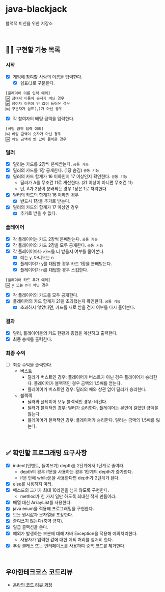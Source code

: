 # java-blackjack
블랙잭 미션을 위한 저장소

<br/>

## 👩‍💻 구현할 기능 목록
### 시작
- [x] 게임에 참여할 사람의 이름을 입력한다.
    - [x] 쉼표(,)로 구분한다.
```
[플레이어 이름 입력 예외]
🆗 참여자 이름이 문자가 아닌 경우
🆗 참여자 이름에 빈 값이 들어온 경우
🆗 구분자가 쉼표(,)가 아닌 경우
```
- [x] 각 참여자의 베팅 금액을 입력한다.
```
[베팅 금액 입력 예외]
🆗 베팅 금액이 숫자가 아닌 경우
🆗 베팅 금액에 빈 값이 들어온 경우
```

### 딜러
- [x] 딜러는 카드를 2장씩 분배받는다. `공통 기능`
- [x] 딜러의 카드를 1장 공개한다. (1장 숨김) `공통 기능`
- [x] 딜러의 카드 합계가 16 이하인지 17 이상인지 확인한다. `공통 기능`
  - 딜러가 A를 무조건 11로 계산한다. (21 이상이 아니면 무조건 11)
  - 단, A가 2장이 분배되는 경우 1장은 1로 처리한다.
- [x] 딜러의 카드의 합계가 16 이하인 경우
  - [x] 반드시 1장을 추가로 받는다.
- [x] 딜러의 카드의 합계가 17 이상인 경우
  - [x] 추가로 받을 수 없다.

### 플레이어
- [x] 각 플레이어는 카드 2장씩 분배받는다. `공통 기능`
- [x] 각 플레이어의 카드 2장을 모두 공개한다. `공통 기능`
- [x] 각 플레이어마다 카드를 더 받을지 여부를 물어본다.
  - [x] 예는 y, 아니오는 n
  - [x] 플레이어가 y를 대답한 경우 카드 1장을 분배받는다.
  - [x] 플레이어가 n를 대답한 경우 스킵한다.
```
[플레이어 카드 추가 예외]
🆗 y 또는 n이 아닌 경우
```
- [x] 각 플레이어의 카드를 모두 공개한다.
- [x] 플레이어의 카드 합계가 21을 초과했는지 확인한다. `공통 기능`
  - [x] 초과하지 않았다면, 카드를 새로 받을 건지 여부를 다시 물어본다.

### 결과
- [x] 딜러, 플레이어들의 카드 현황과 총합을 계산하고 출력한다.
- [x] 최종 승패를 출력한다.

### 최종 수익
- [ ] 최종 수익을 출력한다.
  - 버스트
    - 딜러가 버스트인 경우: 플레이어가 버스트가 아닌 경우 플레이어가 승리한다. 플레이어가 블랙잭인 경우 금액의 1.5배를 얻는다.
    - 플레이어가 버스트인 경우: 딜러의 패와 상관 없이 딜러가 승리한다.
  - 블랙잭
    - 딜러와 플레이어 모두 블랙잭인 경우: 비긴다.
    - 딜러가 블랙잭인 경우: 딜러가 승리한다. 플레이어는 본인이 걸었던 금액을 잃는다.
    - 플레이어가 블랙잭인 경우: 플레이어가 승리한다. 딜러는 금액의 1.5배를 잃는다.

<br/>

## ✅ 확인할 프로그래밍 요구사항
- [x] indent(인덴트, 들여쓰기) depth를 2단계에서 1단계로 줄여라.
  - depth의 경우 if문을 사용하는 경우 1단계의 depth가 증가한다.
  - if문 안에 while문을 사용한다면 depth가 2단계가 된다.
- [x] else를 사용하지 마라.
- [x] 메소드의 크기가 최대 10라인을 넘지 않도록 구현한다.
  - method가 한 가지 일만 하도록 최대한 작게 만들어라.
- [x] 배열 대신 ArrayList를 사용한다.
- [x] java enum을 적용해 프로그래밍을 구현한다.
- [x] 모든 원시값과 문자열을 포장한다.
- [x] 줄여쓰지 않는다(축약 금지).
- [x] 일급 콜렉션을 쓴다.
- [x] 예외가 발생하는 부분에 대해 자바 Exception을 적용해 예외처리한다.
  - 사용자가 입력한 값에 대한 예외 처리를 철저히 한다.
- [x] 추상 클래스 또는 인터페이스를 사용하여 중복 코드를 제거한다.

<br/>

## 우아한테크코스 코드리뷰
* [온라인 코드 리뷰 과정](https://github.com/woowacourse/woowacourse-docs/blob/master/maincourse/README.md)